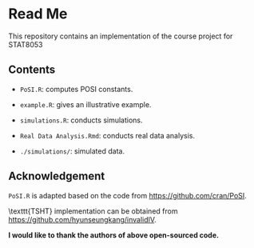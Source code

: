 # Read Me
This repository contains an implementation of the course project for STAT8053

## Contents

- `PoSI.R`: computes POSI constants.

- `example.R`: gives an illustrative example.

- `simulations.R`: conducts simulations.

- `Real Data Analysis.Rmd`: conducts real data analysis.

- `./simulations/`: simulated data.


## Acknowledgement

`PoSI.R` is adapted based on the code from <https://github.com/cran/PoSI>.

 \texttt{TSHT} implementation can be obtained from <https://github.com/hyunseungkang/invalidIV>.

 **I would like to thank the authors of above open-sourced code.**


